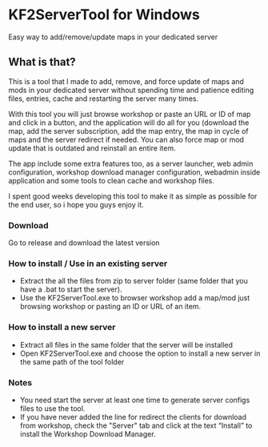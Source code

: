 # KF2ServerTool for Windows
Easy way to add/remove/update maps in your dedicated server

## What is that?
This is a tool that I made to add, remove, and force update of maps and mods in your dedicated server without spending time and patience editing files, entries, cache and restarting the server many times.

With this tool you will just browse workshop or paste an URL or ID of map and click in a button, and the application will do all for you (download the map, add the server subscription, add the map entry, the map in cycle of maps and the server redirect if needed. You can also force map or mod update that is outdated and reinstall an entire item.

The app include some extra features too, as a server launcher, web admin configuration, workshop download manager configuration, webadmin inside application and some tools to clean cache and workshop files. 

I spent good weeks developing this tool to make it as simple as possible for the end user, so i hope you guys enjoy it.

### Download
Go to release and download the latest version

### How to install / Use in an existing server

- Extract the all the files from zip to server folder (same folder that you have a .bat to start the server).
- Use the KF2ServerTool.exe to browser workshop add a map/mod just browsing workshop or pasting an ID or URL of an item.


### How to install a new server

- Extract all files in the same folder that the server will be installed
- Open KF2ServerTool.exe and choose the option to install a new server in the same path of the tool folder

### Notes

- You need start the server at least one time to generate server configs files to use the tool.
- If you have never added the line for redirect the clients for download from workshop, check the "Server" tab and click at the text “Install” to install the Workshop Download Manager.

